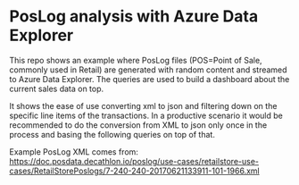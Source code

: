 # PosLog analysis with Azure Data Explorer

This repo shows an example where PosLog files (POS=Point of Sale, commonly used in Retail) are generated with random content and streamed to Azure Data Explorer.
The queries are used to build a dashboard about the current sales data on top.

It shows the ease of use converting xml to json and filtering down on the specific line items of the transactions.
In a productive scenario it would be recommended to do the conversion from XML to json only once in the process and basing the following queries on top of that.

Example PosLog XML comes from: 
https://doc.posdata.decathlon.io/poslog/use-cases/retailstore-use-cases/RetailStorePoslogs/7-240-240-20170621133911-101-1966.xml